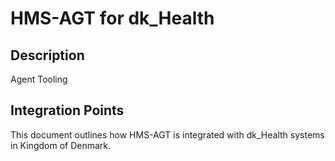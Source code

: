 # HMS-AGT for dk_Health

## Description

Agent Tooling

## Integration Points

This document outlines how HMS-AGT is integrated with dk_Health systems in Kingdom of Denmark.
